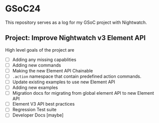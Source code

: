 # GSoC24
This repository serves as a log for my GSoC project with Nightwatch.


## Project: Improve Nightwatch v3 Element API

High level goals of the project are

- [ ] Adding any missing capablities
- [ ] Adding new commands
- [ ] Making the new Element API Chainable
- [ ] `.action` namespace that contain predefined action commands.
- [ ] Update existing examples to use new Element API
- [ ] Adding new examples
- [ ] Migration docs for migrating from global element API to new Element API
- [ ] Element V3 API best practices
- [ ] Regression Test suite
- [ ] Developer Docs [maybe]